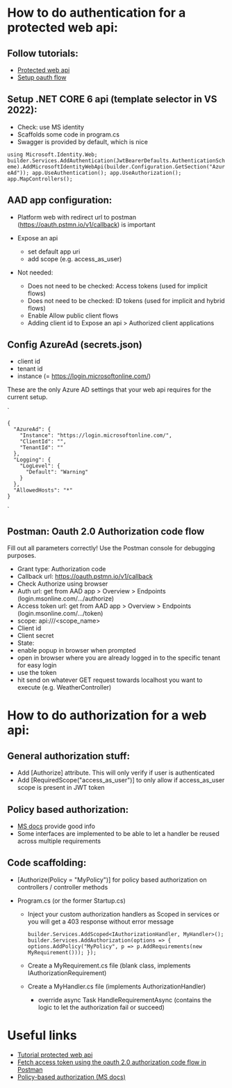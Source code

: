 # How to do authentication for a protected web api:

## Follow tutorials:

- [Protected web api](https://docs.microsoft.com/en-us/azure/active-directory/develop/scenario-protected-web-api-overview)
- [Setup oauth flow](https://dev.to/425show/calling-an-azure-ad-secured-api-with-postman-22co)

## Setup .NET CORE 6 api (template selector in VS 2022):

- Check: use MS identity
- Scaffolds some code in program.cs
- Swagger is provided by default, which is nice

`using Microsoft.Identity.Web; builder.Services.AddAuthentication(JwtBearerDefaults.AuthenticationScheme).AddMicrosoftIdentityWebApi(builder.Configuration.GetSection("AzureAd")); app.UseAuthentication(); app.UseAuthorization(); app.MapControllers();`

## AAD app configuration:

- Platform web with redirect url to postman (https://oauth.pstmn.io/v1/callback) is important
- Expose an api

  - set default app uri
  - add scope (e.g. access_as_user)

- Not needed:
  - Does not need to be checked: Access tokens (used for implicit flows)
  - Does not need to be checked: ID tokens (used for implicit and hybrid flows)
  - Enable Allow public client flows
  - Adding client id to Expose an api > Authorized client applications

## Config AzureAd (secrets.json)

- client id
- tenant id
- instance (= https://login.microsoftonline.com/)

These are the only Azure AD settings that your web api requires for the current setup.

`

    {
      "AzureAd": {
        "Instance": "https://login.microsoftonline.com/",
        "ClientId": "",
        "TenantId": ""
      },
      "Logging": {
        "LogLevel": {
          "Default": "Warning"
        }
      },
      "AllowedHosts": "*"
    }

`

## Postman: Oauth 2.0 Authorization code flow

Fill out all parameters correctly! Use the Postman console for debugging purposes.

- Grant type: Authorization code
- Callback url: https://oauth.pstmn.io/v1/callback
- Check Authorize using browser
- Auth url: get from AAD app > Overview > Endpoints (login.msonline.com/.../authorize)
- Access token url: get from AAD app > Overview > Endpoints (login.msonline.com/.../token)
- scope: api://<clientid>/<scope_name>
- Client id
- Client secret
- State: <empty>
- enable popup in browser when prompted
- open in browser where you are already logged in to the specific tenant for easy login
- use the token
- hit send on whatever GET request towards localhost you want to execute (e.g. WeatherController)

# How to do authorization for a web api:

## General authorization stuff:

- Add [Authorize] attribute. This will only verify if user is authenticated
- Add [RequiredScope("access_as_user")] to only allow if access_as_user scope is present in JWT token

## Policy based authorization:

- [MS docs](https://docs.microsoft.com/en-us/aspnet/core/security/authorization/policies?view=aspnetcore-6.0) provide good info
- Some interfaces are implemented to be able to let a handler be reused across multiple requirements

## Code scaffolding:

- [Authorize(Policy = "MyPolicy")] for policy based authorization on controllers / controller methods

- Program.cs (or the former Startup.cs)

  - Inject your custom authorization handlers as Scoped in services or you will get a 403 response without error message

    `builder.Services.AddScoped<IAuthorizationHandler, MyHandler>(); builder.Services.AddAuthorization(options => { options.AddPolicy("MyPolicy", p => p.AddRequirements(new MyRequirement())); });`

  - Create a MyRequirement.cs file (blank class, implements IAuthorizationRequirement)
  - Create a MyHandler.cs file (implements AuthorizationHandler<MyRequirement>)
    - override async Task HandleRequirementAsync (contains the logic to let the authorization fail or succeed)

# Useful links

- [Tutorial protected web api](https://docs.microsoft.com/en-us/azure/active-directory/develop/scenario-protected-web-api-overview)
- [Fetch access token using the oauth 2.0 authorization code flow in Postman](https://dev.to/425show/calling-an-azure-ad-secured-api-with-postman-22co)
- [Policy-based authorization (MS docs)](https://docs.microsoft.com/en-us/aspnet/core/security/authorization/policies?view=aspnetcore-6.0)
